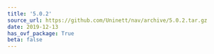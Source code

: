 ```yaml
---
title: '5.0.2'
source_url: https://github.com/Uninett/nav/archive/5.0.2.tar.gz
date: 2019-12-13
has_ovf_package: True
beta: false
---
```

